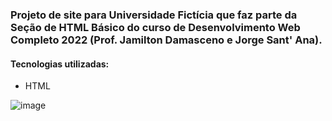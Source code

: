 <h3> Projeto de site para Universidade Fictícia que faz parte da Seção de HTML Básico do curso de Desenvolvimento Web Completo 2022 (Prof. Jamilton Damasceno e Jorge Sant' Ana). </h3>

<h4>Tecnologias utilizadas:</h4>
<ul>
 <li>HTML</li>
</ul>
 
 ![image](https://user-images.githubusercontent.com/46423931/156282270-2be8a6e3-4ce9-45e6-b424-70ebfef9d980.png)

